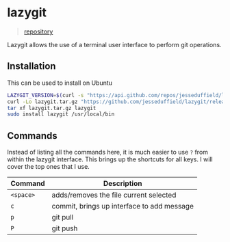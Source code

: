 # lazygit

> [repository](https://github.com/jesseduffield/lazygit)

Lazygit allows the use of a terminal user interface to perform git operations.

## Installation

This can be used to install on Ubuntu

```zsh
LAZYGIT_VERSION=$(curl -s "https://api.github.com/repos/jesseduffield/lazygit/releases/latest" | grep -Po '"tag_name": "v\K[^"]*')
curl -Lo lazygit.tar.gz "https://github.com/jesseduffield/lazygit/releases/latest/download/lazygit_${LAZYGIT_VERSION}_Linux_x86_64.tar.gz"
tar xf lazygit.tar.gz lazygit
sudo install lazygit /usr/local/bin
```

## Commands

Instead of listing all the commands here, it is much easier to use `?` from within the lazygit interface. This brings up the shortcuts for all keys. I will cover the top ones that I use.

| Command | Description |
| ------- | ----------- |
| `<space>` | adds/removes the file current selected |
| `c` | commit, brings up interface to add message |
| `p` | git pull |
| `P` | git push | 
